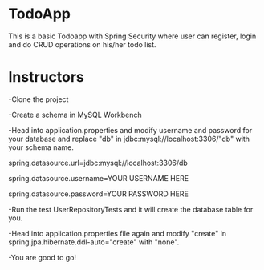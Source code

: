 # TodoApp
This is a basic Todoapp with Spring Security where user can register, login and do CRUD operations on his/her todo list.
# Instructors

-Clone the project


-Create a schema in MySQL Workbench


-Head into application.properties and modify username and password for your database and replace "db" in jdbc:mysql://localhost:3306/"db" with your schema name.

  spring.datasource.url=jdbc:mysql://localhost:3306/db
  
  spring.datasource.username=YOUR USERNAME HERE
  
  spring.datasource.password=YOUR PASSWORD HERE
  

-Run the test UserRepositoryTests and it will create the database table for you.


-Head into application.properties file again and modify "create" in spring.jpa.hibernate.ddl-auto="create" with "none".


-You are good to go!
